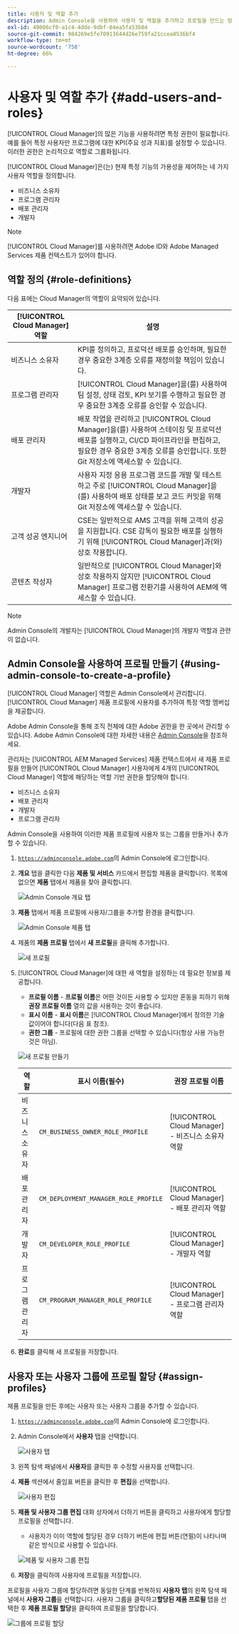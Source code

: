 ```yaml
---
title: 사용자 및 역할 추가
description: Admin Console을 사용하여 사용자 및 역할을 추가하고 프로필을 만드는 방법을 알아봅니다.
exl-id: 40086cf0-a1c4-4dde-9dbf-84ea5fa53b84
source-git-commit: 984269e5fe70913644d26e759fa21ccea0536bf4
workflow-type: tm+mt
source-wordcount: '758'
ht-degree: 66%

---
```



# 사용자 및 역할 추가 {#add-users-and-roles}

[!UICONTROL Cloud Manager]의 많은 기능을 사용하려면 특정 권한이 필요합니다. 예를 들어 특정 사용자만 프로그램에 대한 KPI(주요 성과 지표)를 설정할 수 있습니다. 이러한 권한은 논리적으로 역할로 그룹화됩니다.

[!UICONTROL Cloud Manager]은(는) 현재 특정 기능의 가용성을 제어하는 네 가지 사용자 역할을 정의합니다.

* 비즈니스 소유자
* 프로그램 관리자
* 배포 관리자
* 개발자

>[!NOTE]
>
>[!UICONTROL Cloud Manager]를 사용하려면 Adobe ID와 Adobe Managed Services 제품 컨텍스트가 있어야 합니다.

## 역할 정의 {#role-definitions}

다음 표에는 Cloud Manager의 역할이 요약되어 있습니다.

| [!UICONTROL Cloud Manager] 역할 | 설명 |
| --- | --- |
| 비즈니스 소유자 | KPI를 정의하고, 프로덕션 배포를 승인하며, 필요한 경우 중요한 3계층 오류를 재정의할 책임이 있습니다. |
| 프로그램 관리자 | [!UICONTROL Cloud Manager]을(를) 사용하여 팀 설정, 상태 검토, KPI 보기를 수행하고 필요한 경우 중요한 3계층 오류를 승인할 수 있습니다. |
| 배포 관리자 | 배포 작업을 관리하고 [!UICONTROL Cloud Manager]을(를) 사용하여 스테이징 및 프로덕션 배포를 실행하고, CI/CD 파이프라인을 편집하고, 필요한 경우 중요한 3계층 오류를 승인합니다. 또한 Git 저장소에 액세스할 수 있습니다. |
| 개발자 | 사용자 지정 응용 프로그램 코드를 개발 및 테스트하고 주로 [!UICONTROL Cloud Manager]을(를) 사용하여 배포 상태를 보고 코드 커밋을 위해 Git 저장소에 액세스할 수 있습니다. |
| 고객 성공 엔지니어 | CSE는 일반적으로 AMS 고객을 위해 고객의 성공을 지원합니다. CSE 감독이 필요한 배포를 실행하기 위해 [!UICONTROL Cloud Manager]과(와) 상호 작용합니다. |
| 콘텐츠 작성자 | 일반적으로 [!UICONTROL Cloud Manager]와 상호 작용하지 않지만 [!UICONTROL Cloud Manager] 프로그램 전환기를 사용하여 AEM에 액세스할 수 있습니다. |

>[!NOTE]
>
>Admin Console의 개발자는 [!UICONTROL Cloud Manager]의 개발자 역할과 관련이 없습니다.

## Admin Console을 사용하여 프로필 만들기 {#using-admin-console-to-create-a-profile}

[!UICONTROL Cloud Manager] 역할은 Admin Console에서 관리합니다. [!UICONTROL Cloud Manager] 제품 프로필에 사용자를 추가하여 특정 역할 멤버십을 제공합니다.

Adobe Admin Console을 통해 조직 전체에 대한 Adobe 권한을 한 곳에서 관리할 수 있습니다. Adobe Admin Console에 대한 자세한 내용은 [Admin Console](https://helpx.adobe.com/kr/enterprise/using/admin-console.html)을 참조하세요.

관리자는 [!UICONTROL AEM Managed Services] 제품 컨텍스트에서 새 제품 프로필을 만들어 [!UICONTROL Cloud Manager] 사용자에게 4개의 [!UICONTROL Cloud Manager] 역할에 해당하는 역할 기반 권한을 할당해야 합니다.

* 비즈니스 소유자
* 배포 관리자
* 개발자
* 프로그램 관리자

Admin Console을 사용하여 이러한 제품 프로필에 사용자 또는 그룹을 만들거나 추가할 수 있습니다.

1. [`https://adminconsole.adobe.com`](https://adminconsole.adobe.com)의 Admin Console에 로그인합니다.

1. **개요** 탭을 클릭한 다음 **제품 및 서비스** 카드에서 편집할 제품을 클릭합니다. 목록에 없으면 **제품** 탭에서 제품을 찾아 클릭합니다.

   ![Admin Console 개요 탭](/help/assets/admin-console-overview.png)

1. **제품** 탭에서 제품 프로필에 사용자/그룹을 추가할 환경을 클릭합니다.

   ![Admin Console 제품 탭](/help/assets/admin-console-product.png)

1. 제품의 **제품 프로필** 탭에서 **새 프로필**&#x200B;을 클릭해 추가합니다.

   ![새 프로필](/help/assets/admin-console-product-profiles.png)

1. [!UICONTROL Cloud Manager]에 대한 새 역할을 설정하는 데 필요한 정보를 제공합니다.

   * **프로필 이름** - **프로필 이름**&#x200B;은 어떤 것이든 사용할 수 있지만 혼동을 피하기 위해 **권장 프로필 이름** 열의 값을 사용하는 것이 좋습니다.
   * **표시 이름** - **표시 이름**&#x200B;은 [!UICONTROL Cloud Manager]에서 정의한 기술 값이어야 합니다(다음 표 참조).
   * **권한 그룹** - 프로필에 대한 권한 그룹을 선택할 수 있습니다(항상 사용 가능한 것은 아님).

   ![새 프로필 만들기](/help/assets/screen_shot_2018-05-04at171819.png)

   | 역할 | 표시 이름(필수) | 권장 프로필 이름 |
   |---|---|---|
   | 비즈니스 소유자 | `CM_BUSINESS_OWNER_ROLE_PROFILE` | [!UICONTROL Cloud Manager] - 비즈니스 소유자 역할 |
   | 배포 관리자 | `CM_DEPLOYMENT_MANAGER_ROLE_PROFILE` | [!UICONTROL Cloud Manager] - 배포 관리자 역할 |
   | 개발자 | `CM_DEVELOPER_ROLE_PROFILE` | [!UICONTROL Cloud Manager] - 개발자 역할 |
   | 프로그램 관리자 | `CM_PROGRAM_MANAGER_ROLE_PROFILE` | [!UICONTROL Cloud Manager] - 프로그램 관리자 역할 |


1. **완료**&#x200B;를 클릭해 새 프로필을 저장합니다.

## 사용자 또는 사용자 그룹에 프로필 할당 {#assign-profiles}

제품 프로필을 만든 후에는 사용자 또는 사용자 그룹을 추가할 수 있습니다.

1. [`https://adminconsole.adobe.com`](https://adminconsole.adobe.com)의 Admin Console에 로그인합니다.

1. Admin Console에서 **사용자** 탭을 선택합니다.

   ![사용자 탭](/help/assets/admin-console-users.png)

1. 왼쪽 탐색 패널에서 **사용자**&#x200B;를 클릭한 후 수정할 사용자를 선택합니다.

1. **제품** 섹션에서 줄임표 버튼을 클릭한 후 **편집**&#x200B;을 선택합니다.

   ![사용자 편집](/help/assets/admin-console-edit-user.png)

1. **제품 및 사용자 그룹 편집** 대화 상자에서 더하기 버튼을 클릭하고 사용자에게 할당할 프로필을 선택합니다.

   * 사용자가 이미 역할에 할당된 경우 더하기 버튼에 편집 버튼(연필)이 나타나며 같은 방식으로 사용할 수 있습니다.

   ![제품 및 사용자 그룹 편집](/help/assets/admin-console-edit-products-and-user-groups.png)

1. **저장**&#x200B;을 클릭하여 사용자에 프로필을 저장합니다.

프로필을 사용자 그룹에 할당하려면 동일한 단계를 반복하되 **사용자 탭**&#x200B;의 왼쪽 탐색 패널에서 **사용자 그룹**&#x200B;을 선택합니다. 사용자 그룹을 클릭하고&#x200B;**할당된 제품 프로필** 탭을 선택한 후 **제품 프로필 할당**&#x200B;을 클릭하여 프로필을 할당합니다.

![그룹에 프로필 할당](/help/assets/admin-console-edit-user-groups.png)
